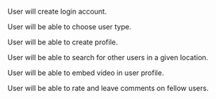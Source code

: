 User will create login account.

User will be able to choose user type.

User will be able to create profile.

User will be able to search for other users in a given location.

User will be able to embed video in user profile.

User will be able to rate and leave comments on fellow users.
